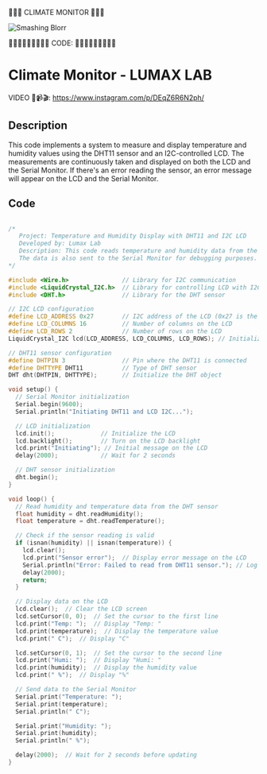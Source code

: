🤖🤖🤖 CLIMATE MONITOR 🤖🤖🤖


![Smashing Blorr](https://github.com/user-attachments/assets/a77a469b-6714-43b9-8dc0-ce956c3c80fe)


🧑🏻‍💻🧑🏻‍💻🧑🏻‍💻 CODE: 🧑🏻‍💻🧑🏻‍💻🧑🏻‍💻


# Climate Monitor - LUMAX LAB

VIDEO 🎥📹🎬: https://www.instagram.com/p/DEqZ6R6N2ph/

## Description
This code implements a system to measure and display temperature and humidity values using the DHT11 sensor and an I2C-controlled LCD. The measurements are continuously taken and displayed on both the LCD and the Serial Monitor. If there's an error reading the sensor, an error message will appear on the LCD and the Serial Monitor.

## Code

```cpp

/* 
   Project: Temperature and Humidity Display with DHT11 and I2C LCD
   Developed by: Lumax Lab
   Description: This code reads temperature and humidity data from the DHT11 sensor and displays them on an I2C LCD.
   The data is also sent to the Serial Monitor for debugging purposes.
*/

#include <Wire.h>               // Library for I2C communication
#include <LiquidCrystal_I2C.h>  // Library for controlling LCD with I2C
#include <DHT.h>                // Library for the DHT sensor

// I2C LCD configuration
#define LCD_ADDRESS 0x27        // I2C address of the LCD (0x27 is the most common; adjust if necessary)
#define LCD_COLUMNS 16          // Number of columns on the LCD
#define LCD_ROWS 2              // Number of rows on the LCD
LiquidCrystal_I2C lcd(LCD_ADDRESS, LCD_COLUMNS, LCD_ROWS); // Initialize the LCD

// DHT11 sensor configuration
#define DHTPIN 3                // Pin where the DHT11 is connected
#define DHTTYPE DHT11           // Type of DHT sensor
DHT dht(DHTPIN, DHTTYPE);       // Initialize the DHT object

void setup() {
  // Serial Monitor initialization
  Serial.begin(9600);
  Serial.println("Initiating DHT11 and LCD I2C...");

  // LCD initialization
  lcd.init();             // Initialize the LCD
  lcd.backlight();        // Turn on the LCD backlight
  lcd.print("Initiating"); // Initial message on the LCD
  delay(2000);            // Wait for 2 seconds

  // DHT sensor initialization
  dht.begin();
}

void loop() {
  // Read humidity and temperature data from the DHT sensor
  float humidity = dht.readHumidity();
  float temperature = dht.readTemperature();

  // Check if the sensor reading is valid
  if (isnan(humidity) || isnan(temperature)) {
    lcd.clear();
    lcd.print("Sensor error");  // Display error message on the LCD
    Serial.println("Error: Failed to read from DHT11 sensor."); // Log to Serial Monitor
    delay(2000);
    return;
  }

  // Display data on the LCD
  lcd.clear();  // Clear the LCD screen
  lcd.setCursor(0, 0);  // Set the cursor to the first line
  lcd.print("Temp: ");  // Display "Temp: "
  lcd.print(temperature);  // Display the temperature value
  lcd.print(" C");  // Display "C"

  lcd.setCursor(0, 1);  // Set the cursor to the second line
  lcd.print("Humi: ");  // Display "Humi: "
  lcd.print(humidity);  // Display the humidity value
  lcd.print(" %");  // Display "%"

  // Send data to the Serial Monitor
  Serial.print("Temperature: ");
  Serial.print(temperature);
  Serial.println(" C");

  Serial.print("Humidity: ");
  Serial.print(humidity);
  Serial.println(" %");

  delay(2000);  // Wait for 2 seconds before updating
}
